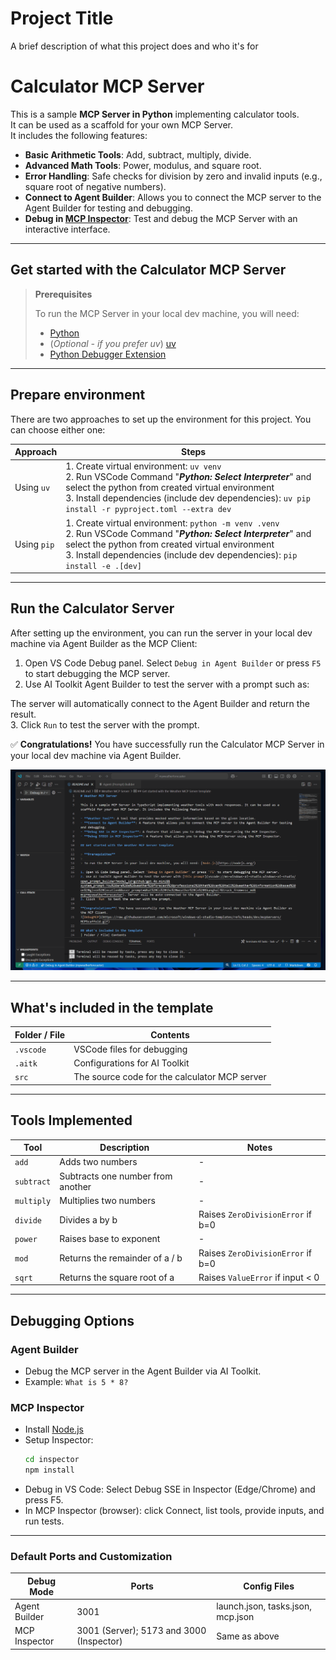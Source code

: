 
# Project Title

A brief description of what this project does and who it's for

# Calculator MCP Server

This is a sample **MCP Server in Python** implementing calculator tools.  
It can be used as a scaffold for your own MCP Server.  
It includes the following features:  

- **Basic Arithmetic Tools**: Add, subtract, multiply, divide.  
- **Advanced Math Tools**: Power, modulus, and square root.  
- **Error Handling**: Safe checks for division by zero and invalid inputs (e.g., square root of negative numbers).  
- **Connect to Agent Builder**: Allows you to connect the MCP server to the Agent Builder for testing and debugging.  
- **Debug in [MCP Inspector](https://github.com/modelcontextprotocol/inspector)**: Test and debug the MCP Server with an interactive interface.  

---

## Get started with the Calculator MCP Server

> **Prerequisites**
>
> To run the MCP Server in your local dev machine, you will need:
>
> - [Python](https://www.python.org/)  
> - (*Optional - if you prefer uv*) [uv](https://github.com/astral-sh/uv)  
> - [Python Debugger Extension](https://marketplace.visualstudio.com/items?itemName=ms-python.debugpy)  

---

## Prepare environment

There are two approaches to set up the environment for this project. You can choose either one:

| Approach | Steps |
| -------- | ----- |
| Using `uv` | 1. Create virtual environment: `uv venv` <br>2. Run VSCode Command "***Python: Select Interpreter***" and select the python from created virtual environment <br>3. Install dependencies (include dev dependencies): `uv pip install -r pyproject.toml --extra dev` |
| Using `pip` | 1. Create virtual environment: `python -m venv .venv` <br>2. Run VSCode Command "***Python: Select Interpreter***" and select the python from created virtual environment<br>3. Install dependencies (include dev dependencies): `pip install -e .[dev]` |  

---

## Run the Calculator Server

After setting up the environment, you can run the server in your local dev machine via Agent Builder as the MCP Client:

1. Open VS Code Debug panel. Select `Debug in Agent Builder` or press `F5` to start debugging the MCP server.  
2. Use AI Toolkit Agent Builder to test the server with a prompt such as:  


The server will automatically connect to the Agent Builder and return the result.  
3. Click `Run` to test the server with the prompt.  

✅ **Congratulations!** You have successfully run the Calculator MCP Server in your local dev machine via Agent Builder.  

![DebugMCP](https://raw.githubusercontent.com/microsoft/windows-ai-studio-templates/refs/heads/dev/mcpServers/mcp_debug.gif)

---

## What's included in the template

| Folder / File| Contents                                         |
| ------------ | ------------------------------------------------ |
| `.vscode`    | VSCode files for debugging                       |
| `.aitk`      | Configurations for AI Toolkit                    |
| `src`        | The source code for the calculator MCP server    |

---

## Tools Implemented

| Tool       | Description                                     | Notes |
|------------|-------------------------------------------------|-------|
| `add`      | Adds two numbers                                | - |
| `subtract` | Subtracts one number from another               | - |
| `multiply` | Multiplies two numbers                          | - |
| `divide`   | Divides a by b                                  | Raises `ZeroDivisionError` if b=0 |
| `power`    | Raises base to exponent                         | - |
| `mod`      | Returns the remainder of a / b                  | Raises `ZeroDivisionError` if b=0 |
| `sqrt`     | Returns the square root of a                    | Raises `ValueError` if input < 0 |

---

## Debugging Options

### Agent Builder  
- Debug the MCP server in the Agent Builder via AI Toolkit.  
- Example: `What is 5 * 8?`  

### MCP Inspector  
- Install [Node.js](https://nodejs.org/)  
- Setup Inspector:
    ```bash
    cd inspector
    npm install
    ```
- Debug in VS Code: Select Debug SSE in Inspector (Edge/Chrome) and press F5.
- In MCP Inspector (browser): click Connect, list tools, provide inputs, and run tests.

---

### Default Ports and Customization

| Debug Mode	| Ports	| Config Files |
|---------------|-------|--------------|
| Agent Builder	| 3001	| launch.json, tasks.json, mcp.json |
| MCP Inspector	| 3001 (Server); 5173 and 3000 (Inspector)	| Same as above |
